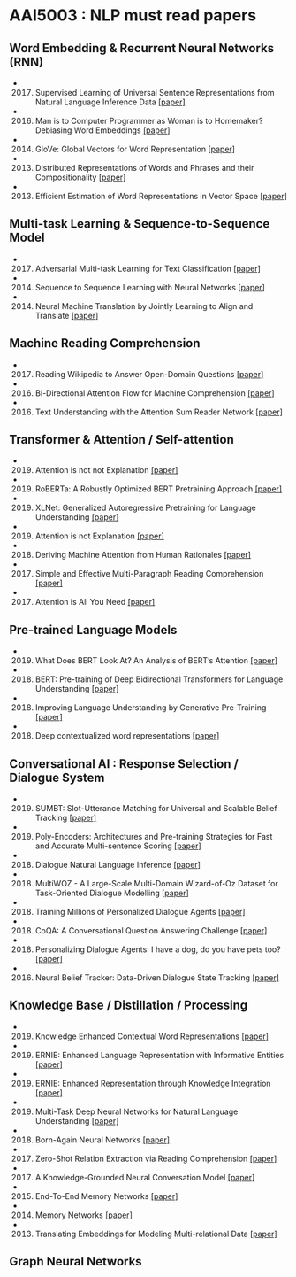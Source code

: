 # AAI5003 : NLP must read papers

##  Word Embedding & Recurrent Neural Networks (RNN)
- 2017. Supervised Learning of Universal Sentence Representations from
Natural Language Inference Data [[paper]](https://arxiv.org/pdf/1705.02364.pdf)
- 2016. Man is to Computer Programmer as Woman is to Homemaker?
Debiasing Word Embeddings [[paper]](https://arxiv.org/pdf/1607.06520.pdf)
- 2014. GloVe: Global Vectors for Word Representation [[paper]](https://nlp.stanford.edu/pubs/glove.pdf)
- 2013. Distributed Representations of Words and Phrases
and their Compositionality [[paper]](https://arxiv.org/pdf/1310.4546.pdf)
- 2013. Efficient Estimation of Word Representations in
Vector Space [[paper]](https://arxiv.org/pdf/1301.3781.pdf)

## Multi-task Learning & Sequence-to-Sequence Model
- 2017. Adversarial Multi-task Learning for Text Classification [[paper]](https://arxiv.org/pdf/1704.05742.pdf)
- 2014. Sequence to Sequence Learning
with Neural Networks [[paper]](https://arxiv.org/pdf/1409.3215.pdf)
- 2014. Neural Machine Translation
by Jointly Learning to Align and Translate [[paper]](https://arxiv.org/pdf/1409.0473.pdf)

## Machine Reading Comprehension
- 2017. Reading Wikipedia to Answer Open-Domain Questions [[paper]](https://arxiv.org/pdf/1704.00051.pdf)
- 2016. Bi-Directional Attention Flow for Machine Comprehension [[paper]](https://arxiv.org/pdf/1611.01603.pdf)
- 2016. Text Understanding with the Attention Sum Reader Network [[paper]](https://arxiv.org/pdf/1603.01547v1.pdf)

## Transformer & Attention / Self-attention
- 2019. Attention is not not Explanation [[paper]](https://arxiv.org/pdf/1908.04626.pdf)
- 2019. RoBERTa: A Robustly Optimized BERT Pretraining Approach [[paper]](https://arxiv.org/pdf/1907.11692.pdf)
- 2019. XLNet: Generalized Autoregressive Pretraining
for Language Understanding [[paper]](https://arxiv.org/pdf/1906.08237.pdf)
- 2019. Attention is not Explanation [[paper]](https://arxiv.org/pdf/1902.10186.pdf)
- 2018. Deriving Machine Attention from Human Rationales [[paper]](https://arxiv.org/pdf/1808.09367.pdf)
- 2017. Simple and Effective Multi-Paragraph Reading Comprehension [[paper]](https://arxiv.org/pdf/1710.10723.pdf)
- 2017. Attention is All You Need [[paper]](https://arxiv.org/pdf/1706.03762.pdf)

## Pre-trained Language Models
- 2019. What Does BERT Look At?
An Analysis of BERT’s Attention [[paper]](https://arxiv.org/pdf/1906.04341.pdf)
- 2018. BERT: Pre-training of Deep Bidirectional Transformers for
Language Understanding [[paper]](https://arxiv.org/pdf/1810.04805.pdf)
- 2018. Improving Language Understanding
by Generative Pre-Training [[paper]](https://cdn.openai.com/research-covers/language-unsupervised/language_understanding_paper.pdf)
- 2018. Deep contextualized word representations [[paper]](https://arxiv.org/pdf/1802.05365.pdf)

## Conversational AI : Response Selection / Dialogue System
- 2019. SUMBT: Slot-Utterance Matching
for Universal and Scalable Belief Tracking [[paper]](https://arxiv.org/pdf/1907.07421.pdf)
- 2019. Poly-Encoders: Architectures and Pre-training
Strategies for Fast and Accurate Multi-sentence Scoring [[paper]](https://arxiv.org/pdf/1905.01969.pdf)
- 2018. Dialogue Natural Language Inference [[paper]](https://arxiv.org/pdf/1811.00671.pdf)
- 2018. MultiWOZ - A Large-Scale Multi-Domain Wizard-of-Oz Dataset for
Task-Oriented Dialogue Modelling [[paper]](https://arxiv.org/pdf/1810.00278.pdf)
- 2018. Training Millions of Personalized Dialogue Agents [[paper]](https://arxiv.org/pdf/1809.01984.pdf)
- 2018. CoQA: A Conversational Question Answering Challenge [[paper]](https://arxiv.org/pdf/1808.07042.pdf)
- 2018. Personalizing Dialogue Agents: I have a dog, do you have pets too? [[paper]](https://arxiv.org/pdf/1801.07243.pdf)
- 2016. Neural Belief Tracker: Data-Driven Dialogue State Tracking [[paper]](https://arxiv.org/pdf/1606.03777.pdf)

## Knowledge Base / Distillation / Processing
- 2019. Knowledge Enhanced Contextual Word Representations [[paper]](https://arxiv.org/pdf/1909.04164.pdf)
- 2019. ERNIE: Enhanced Language Representation with Informative Entities [[paper]](https://arxiv.org/pdf/1905.07129.pdf)
- 2019. ERNIE: Enhanced Representation through Knowledge Integration [[paper]](https://arxiv.org/pdf/1904.09223.pdf)
- 2019. Multi-Task Deep Neural Networks for Natural Language Understanding [[paper]](https://arxiv.org/pdf/1901.11504.pdf)
- 2018. Born-Again Neural Networks [[paper]](https://arxiv.org/pdf/1805.04770.pdf)
- 2017. Zero-Shot Relation Extraction via Reading Comprehension [[paper]](https://arxiv.org/pdf/1706.04115.pdf)
- 2017. A Knowledge-Grounded Neural Conversation Model [[paper]](https://arxiv.org/pdf/1702.01932.pdf)
- 2015. End-To-End Memory Networks [[paper]](https://arxiv.org/pdf/1503.08895.pdf)
- 2014. Memory Networks [[paper]](https://arxiv.org/pdf/1410.3916.pdf)
- 2013. Translating Embeddings for Modeling
Multi-relational Data [[paper]](https://papers.nips.cc/paper/5071-translating-embeddings-for-modeling-multi-relational-data.pdf)

## Graph Neural Networks
